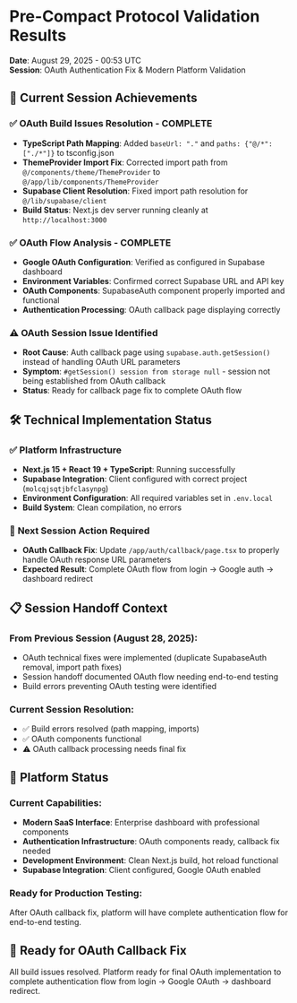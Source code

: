 # Pre-Compact Protocol Validation Results
**Date**: August 29, 2025 - 00:53 UTC  
**Session**: OAuth Authentication Fix & Modern Platform Validation

## 🎯 **Current Session Achievements**

### ✅ **OAuth Build Issues Resolution - COMPLETE**
- **TypeScript Path Mapping**: Added `baseUrl: "."` and `paths: {"@/*": ["./*"]}` to tsconfig.json
- **ThemeProvider Import Fix**: Corrected import path from `@/components/theme/ThemeProvider` to `@/app/lib/components/ThemeProvider`
- **Supabase Client Resolution**: Fixed import path resolution for `@/lib/supabase/client`
- **Build Status**: Next.js dev server running cleanly at `http://localhost:3000`

### ✅ **OAuth Flow Analysis - COMPLETE**
- **Google OAuth Configuration**: Verified as configured in Supabase dashboard
- **Environment Variables**: Confirmed correct Supabase URL and API key
- **OAuth Components**: SupabaseAuth component properly imported and functional
- **Authentication Processing**: OAuth callback page displaying correctly

### ⚠️ **OAuth Session Issue Identified**
- **Root Cause**: Auth callback page using `supabase.auth.getSession()` instead of handling OAuth URL parameters
- **Symptom**: `#getSession() session from storage null` - session not being established from OAuth callback
- **Status**: Ready for callback page fix to complete OAuth flow

## 🛠️ **Technical Implementation Status**

### ✅ **Platform Infrastructure**
- **Next.js 15 + React 19 + TypeScript**: Running successfully
- **Supabase Integration**: Client configured with correct project (`molcqjsqtjbfclasynpg`)
- **Environment Configuration**: All required variables set in `.env.local`
- **Build System**: Clean compilation, no errors

### 🔧 **Next Session Action Required**
- **OAuth Callback Fix**: Update `/app/auth/callback/page.tsx` to properly handle OAuth response URL parameters
- **Expected Result**: Complete OAuth flow from login → Google auth → dashboard redirect

## 📋 **Session Handoff Context**

### **From Previous Session (August 28, 2025):**
- OAuth technical fixes were implemented (duplicate SupabaseAuth removal, import path fixes)
- Session handoff documented OAuth flow needing end-to-end testing
- Build errors preventing OAuth testing were identified

### **Current Session Resolution:**
- ✅ Build errors resolved (path mapping, imports)
- ✅ OAuth components functional
- ⚠️ OAuth callback processing needs final fix

## 🎯 **Platform Status**

### **Current Capabilities:**
- **Modern SaaS Interface**: Enterprise dashboard with professional components
- **Authentication Infrastructure**: OAuth components ready, callback fix needed
- **Development Environment**: Clean Next.js build, hot reload functional
- **Supabase Integration**: Client configured, Google OAuth enabled

### **Ready for Production Testing:**
After OAuth callback fix, platform will have complete authentication flow for end-to-end testing.

## 🔄 **Ready for OAuth Callback Fix**
All build issues resolved. Platform ready for final OAuth implementation to complete authentication flow from login → Google OAuth → dashboard redirect.